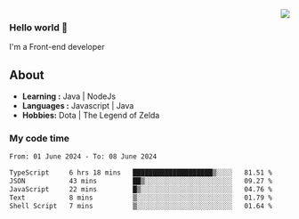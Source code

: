 <img align='right' src="https://github-readme-stats.vercel.app/api?username=jumodada&show_icons=true&theme=vue">

### Hello world 👋

I'm a Front-end developer 
    
## About
-  **Learning :** Java | NodeJs
-  **Languages :** Javascript | Java
-  **Hobbies:** Dota | The Legend of Zelda

### My code time

<!--START_SECTION:waka-->

```txt
From: 01 June 2024 - To: 08 June 2024

TypeScript     6 hrs 18 mins   ████████████████████▒░░░░   81.51 %
JSON           43 mins         ██▒░░░░░░░░░░░░░░░░░░░░░░   09.27 %
JavaScript     22 mins         █▒░░░░░░░░░░░░░░░░░░░░░░░   04.76 %
Text           8 mins          ▒░░░░░░░░░░░░░░░░░░░░░░░░   01.79 %
Shell Script   7 mins          ▒░░░░░░░░░░░░░░░░░░░░░░░░   01.64 %
```

<!--END_SECTION:waka-->
